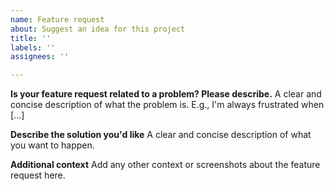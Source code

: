 ```yaml
---
name: Feature request
about: Suggest an idea for this project
title: ''
labels: ''
assignees: ''

---
```

  
**Is your feature request related to a problem? Please describe.**
A clear and concise description of what the problem is. E.g., I'm always frustrated when [...]

**Describe the solution you'd like**
A clear and concise description of what you want to happen.

**Additional context**
Add any other context or screenshots about the feature request here.
